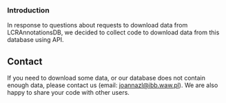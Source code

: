### Introduction

In response to questions about requests to download data from LCRAnnotationsDB, we decided to collect code to download data from this database using API. 

## Contact

If you need to download some data, or our database does not contain enough data, please contact us (email: joannazl@ibb.waw.pl). We are also happy to share your code with other users.
